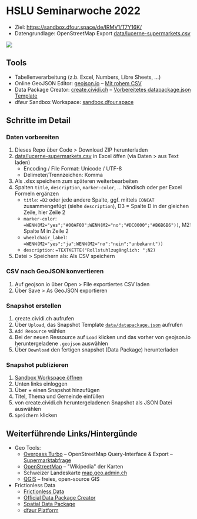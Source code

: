# HSLU Seminarwoche 2022

- Ziel: https://sandbox.dfour.space/de/IRMV1/T7Y16K/
- Datengrundlage: OpenStreetMap Export [data/lucerne-supermarkets.csv](data/lucerne-supermarkets.csv)

![](img/supermarkets-lucerne.png)

## Tools
- Tabellenverarbeitung (z.b. Excel, Numbers, Libre Sheets, ...)
- Online GeoJSON Editor: [geojson.io](https://geojson.io) – [Mit rohem CSV](https://geojson.io/#id=github:cividi/hslu-seminarwoche/blob/main/data/lucerne-supermarkets.geojson)
- Data Package Creator: [create.cividi.ch](https://create.cividi.ch) – [Vorbereitetes datapackage.json Template](data/datapackage.json)
- dføur Sandbox Workspace: [sandbox.dfour.space](https://sandbox.dfour.space/de/IRMV1/T7Y16K/)

## Schritte im Detail

### Daten vorbereiten
1. Dieses Repo über Code > Download ZIP herunterladen
1. [data/lucerne-supermarkets.csv](data/lucerne-supermarkets.csv) in Excel öffen (via Daten > aus Text laden)
    - Encoding / File Format: Unicode / UTF-8
    - Delimeter/Trennzeichen: Komma
1. Als .xlsx speichern zum späteren weiterbearbeiten
1. Spalten `title`, `description`, `marker-color`, ... händisch oder per Excel Formeln ergänzen
    - `title`: `=D2` oder jede andere Spalte, ggf. mittels `CONCAT` zusammengefügt (siehe `description`), D3 = Spalte D in der gleichen Zeile, hier Zeile 2
    - `marker-color`: `=WENN(M2="yes";"#00AF00";WENN(M2="no";"#DC0000";"#B6B6B6"))`, M2: Spalte M in Zeile 2
    - `wheelchair_label`: `=WENN(M2="yes";"ja";WENN(M2="no";"nein";"unbekannt"))`
    - `description`: `=TEXTKETTE("Rollstuhlzugänglich: ";N2)`
1. Datei > Speichern als: Als CSV speichern

### CSV nach GeoJSON konvertieren
1. Auf geojson.io über Open > File exportiertes CSV laden
1. Über Save > As GeoJSON exportieren

### Snapshot erstellen
1. create.cividi.ch aufrufen
1. Über `Upload`, das Snapshot Template [`data/datapackage.json`](data/datapackage.json) aufrufen
1. `Add Resource` wählen
1. Bei der neuen Ressource auf `Load` klicken und das vorher von geojson.io heruntergeladene `.geojson` auswählen
1. Über `Download` den fertigen snapshot (Data Package) herunterladen

### Snapshot publizieren
1. [Sandbox Workspace öffnen](https://sandbox.dfour.space/de/IRMV1/T7Y16K/)
1. Unten links einloggen
1. Über + einen Snapshot hinzufügen
1. Titel, Thema und Gemeinde einfüllen
1. von create.cividi.ch heruntergeladenen Snapshot als JSON Datei auswählen
1. `Speichern` klicken

## Weiterführende Links/Hintergünde
- Geo Tools:
    - [Overpass Turbo](https://overpass-turbo.eu) – OpenStreetMap Query-Interface & Export – [Supermarktabfrage](https://overpass-turbo.eu/s/13se)
    - [OpenStreetMap](https://openstreetmap.org) – "Wikipedia" der Karten
    - Schweizer Landeskarte [map.geo.admin.ch](https://map.geo.admin.ch)
    - [QGIS](https://qgis.org) – freies, open-source GIS
- Frictionless Data
    - [Frictionless Data](https://frictionlessdata.io)
    - [Official Data Package Creator](https://create.frictionlessdata.io)
    - [Spatial Data Package](https://github.com/cividi/spatial-data-package-spec)
    - [dføur Platform](https://github.com/cividi/spatial-data-package-platform)
